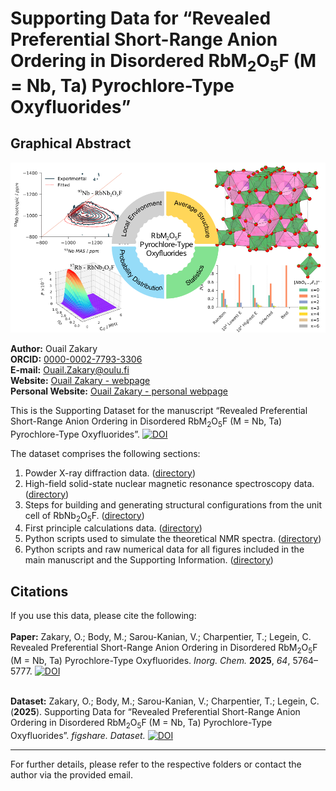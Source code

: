 # Supporting Data for “Revealed Preferential Short-Range Anion Ordering in Disordered RbM<sub>2</sub>O<sub>5</sub>F (M = Nb, Ta) Pyrochlore-Type Oxyfluorides”

## Graphical Abstract

![Graphical Abstract](./RbMO5F2_pyrochlores_TOC.png)

**Author:** Ouail Zakary  
**ORCID:** [0000-0002-7793-3306](https://orcid.org/0000-0002-7793-3306)  
**E-mail:** [Ouail.Zakary@oulu.fi](mailto:Ouail.Zakary@oulu.fi)  
**Website:** [Ouail Zakary - webpage](https://cc.oulu.fi/~nmrwww/members/Ouail_Zakary.html)  
**Personal Website:** [Ouail Zakary - personal webpage](https://ozakary.github.io/)

This is the Supporting Dataset for the manuscript “Revealed Preferential Short-Range Anion Ordering in Disordered RbM<sub>2</sub>O<sub>5</sub>F (M = Nb, Ta) Pyrochlore-Type Oxyfluorides”.
[![DOI](https://img.shields.io/badge/DOI-10.1021%2Facs.inorgchem.5c00615-green.svg)](https://doi.org/10.1021/acs.inorgchem.5c00615)

The dataset comprises the following sections:

1. Powder X-ray diffraction data. ([directory](./powder_X-ray_diffraction/))
2. High-field solid-state nuclear magnetic resonance spectroscopy data. ([directory](./ssNMR_spectra_exp_&_fit/))
3. Steps for building and generating structural configurations from the unit cell of RbNb<sub>2</sub>O<sub>5</sub>F. ([directory](./configurations_generation_steps/))
4. First principle calculations data. ([directory](./first_principle_calculations/))
6. Python scripts used to simulate the theoretical NMR spectra. ([directory](./simulated_nmr_spectra/))
5. Python scripts and raw numerical data for all figures included in the main manuscript and the Supporting Information. ([directory](./figures/))

## Citations

If you use this data, please cite the following: \
\
**Paper:** Zakary, O.; Body, M.; Sarou-Kanian, V.; Charpentier, T.; Legein, C. Revealed Preferential Short-Range Anion Ordering in Disordered RbM<sub>2</sub>O<sub>5</sub>F (M = Nb, Ta) Pyrochlore-Type Oxyfluorides. *Inorg. Chem.* **2025**, *64*, 5764–5777.
[![DOI](https://img.shields.io/badge/DOI-10.1021%2Facs.inorgchem.5c00615-green.svg)](https://doi.org/10.1021/acs.inorgchem.5c00615)

\
**Dataset:** Zakary, O.; Body, M.; Sarou-Kanian, V.; Charpentier, T.; Legein, C. (**2025**). Supporting Data for “Revealed Preferential  Short-Range Anion Ordering in Disordered RbM<sub>2</sub>O<sub>5</sub>F (M = Nb, Ta) Pyrochlore-Type Oxyfluorides”. *figshare. Dataset.*
[![DOI](https://img.shields.io/badge/DOI-10.6084%2Fm9.figshare.28263374.v1-orange.svg)](https://doi.org/10.6084/m9.figshare.28263374.v1)

---

For further details, please refer to the respective folders or contact the author via the provided email.
